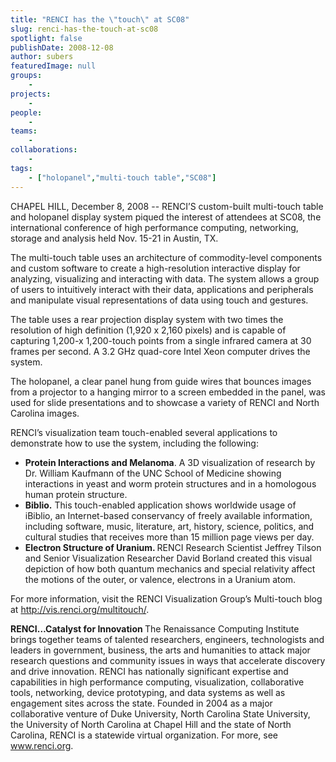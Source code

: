 ```yaml
---
title: "RENCI has the \"touch\" at SC08"
slug: renci-has-the-touch-at-sc08
spotlight: false
publishDate: 2008-12-08
author: subers
featuredImage: null
groups:
    - 
projects:
    - 
people:
    - 
teams: 
    - 
collaborations:
    - 
tags:
    - ["holopanel","multi-touch table","SC08"]
---
```

CHAPEL HILL, December 8, 2008 -- RENCI’S custom-built multi-touch table and holopanel display system piqued the interest of attendees at SC08, the international conference of high performance computing, networking, storage and analysis held Nov. 15-21 in Austin, TX.

<!--more-->

The multi-touch table uses an architecture of commodity-level components and custom software to create a high-resolution interactive display for analyzing, visualizing and interacting with data. The system allows a group of users to intuitively interact with their data, applications and peripherals and manipulate visual representations of data using touch and gestures.

The table uses a rear projection display system with two times the resolution of high definition (1,920 x 2,160 pixels) and is capable of capturing 1,200-x 1,200-touch points from a single infrared camera at 30 frames per second. A 3.2 GHz quad-core Intel Xeon computer drives the system.

The holopanel, a clear panel hung from guide wires that bounces images from a projector to a hanging mirror to a screen embedded in the panel, was used for slide presentations and to showcase a variety of RENCI and North Carolina images.

RENCI’s visualization team touch-enabled several applications to demonstrate how to use the system, including the following:
<ul type="disc">
	<li><strong>Protein Interactions and Melanoma</strong>. A 3D visualization of research by Dr. William Kaufmann of the UNC School of Medicine showing interactions in yeast and worm protein structures and in a homologous human protein structure.</li>
	<li><strong>Biblio.</strong> This touch-enabled application shows worldwide usage of iBiblio, an Internet-based conservancy of freely available information, including software, music, literature, art, history, science, politics, and cultural studies that receives more than 15 million page views per day.</li>
	<li><strong>Electron Structure of Uranium. </strong>RENCI Research Scientist Jeffrey Tilson and Senior Visualization Researcher David Borland created this visual depiction of how both quantum mechanics and special relativity affect the motions of the outer, or valence, electrons in a Uranium atom.</li>
</ul>
For more information, visit the RENCI Visualization Group’s Multi-touch blog at <a href="http://vis.renci.org/multitouch/" target="_blank">http://vis.renci.org/multitouch/</a>.

<strong>RENCI…Catalyst for Innovation
<span style="font-weight: normal;">The Renaissance Computing Institute brings together teams of talented researchers, engineers, technologists and leaders in government, business, the arts and humanities to attack major research questions and community issues in ways that accelerate discovery and drive innovation. RENCI has nationally significant expertise and capabilities in high performance computing, visualization, collaborative tools, networking, device prototyping, and data systems as well as engagement sites across the state. Founded in 2004 as a major collaborative venture of Duke University, North Carolina State University, the University of North Carolina at Chapel Hill and the state of North Carolina, RENCI is a statewide virtual organization. For more, see <a href="http://www.renci.org/">www.renci.org</a>.</span></strong>
